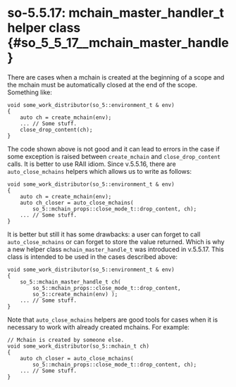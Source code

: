 # so-5.5.17: mchain_master_handler_t helper class {#so_5_5_17__mchain_master_handle}

There are cases when a mchain is created at the beginning of a scope and the mchain must be automatically closed at the end of the scope. Something like:

~~~~~{.cpp}
void some_work_distributor(so_5::environment_t & env)
{
    auto ch = create_mchain(env);
    ... // Some stuff.
    close_drop_content(ch);
}
~~~~~

The code shown above is not good and it can lead to errors in the case if some exception is raised between `create_mchain` and `close_drop_content` calls. It is better to use RAII idiom. Since v.5.5.16, there are `auto_close_mchains` helpers which allows us to write as follows:

~~~~~{.cpp}
void some_work_distributor(so_5::environment_t & env)
{
    auto ch = create_mchain(env);
    auto ch_closer = auto_close_mchains(
        so_5::mchain_props::close_mode_t::drop_content, ch);
    ... // Some stuff.
}
~~~~~

It is better but still it has some drawbacks: a user can forget to call `auto_close_mchains` or can forget to store the value returned. Which is why a new helper class `mchain_master_handle_t` was introduced in v.5.5.17. This class is intended to be used in the cases described above:

~~~~~{.cpp}
void some_work_distributor(so_5::environment_t & env)
{
    so_5::mchain_master_handle_t ch(
        so_5::mchain_props::close_mode_t::drop_content,
        so_5::create_mchain(env) );
    ... // Some stuff.
}
~~~~~

Note that `auto_close_mchains` helpers are good tools for cases when it is necessary to work with already created mchains. For example:

~~~~~{.cpp}
// Mchain is created by someone else.
void some_work_distributor(so_5::mchain_t ch)
{
    auto ch_closer = auto_close_mchains(
        so_5::mchain_props::close_mode_t::drop_content, ch);
    ... // Some stuff.
}
~~~~~

